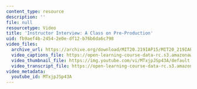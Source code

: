 ```yaml
---
content_type: resource
description: ''
file: null
resourcetype: Video
title: 'Instructor Interview: A Class on Pre-Production'
uid: fb9aef4b-2454-2e0e-df12-b76b6da6c798
video_files:
  archive_url: https://archive.org/download/MIT20.219IAP15/MIT20_219IAP15_PreProduction_300k.mp4
  video_captions_file: https://open-learning-course-data-rc.s3.amazonaws.com/20-219-becoming-the-next-bill-nye-writing-and-hosting-the-educational-show-january-iap-2015/6da39c3f46845e619d374540b54ba417_MTxjpJSp43A.vtt
  video_thumbnail_file: https://img.youtube.com/vi/MTxjpJSp43A/default.jpg
  video_transcript_file: https://open-learning-course-data-rc.s3.amazonaws.com/20-219-becoming-the-next-bill-nye-writing-and-hosting-the-educational-show-january-iap-2015/bf60f8164169211ce014bfa0fb894a1b_MTxjpJSp43A.pdf
video_metadata:
  youtube_id: MTxjpJSp43A
---
```

